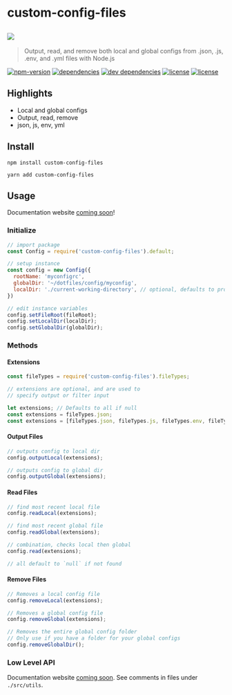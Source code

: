 <!--
TODO

Use a virtual file system for tests
https://github.com/streamich/memfs

Build a documentation website
https://github.com/documentationjs/documentation#documentation

Set up code quality and CI Testing badges, rather than manual checking

Add (static) methods to the Config class to compare and merge multiple configs, similar to https://github.com/rt2zz/redux-persist#state-reconciler as well as incoming settings

Add read and write cson
-->

# custom-config-files
![](https://source.unsplash.com/gpKe3hmIawg)
---
> Output, read, and remove both local and global configs from .json, .js, .env, and .yml files with Node.js

[![npm-version](https://img.shields.io/npm/v/custom-config-files.svg)](https://www.npmjs.com/package/custom-config-files)
[![dependencies](https://david-dm.org/jlarmstrongiv/custom-config-styles/status.svg)](https://david-dm.org/jlarmstrongiv/custom-config-files)
[![dev dependencies](https://david-dm.org/jlarmstrongiv/custom-config-styles/dev-status.svg)](https://david-dm.org/jlarmstrongiv/custom-config-files?type=dev)
[![license](https://img.shields.io/badge/license-MIT-green.svg)]()
[![license](https://img.shields.io/badge/test%20coverage-97.67%25-green.svg)]()

## Highlights

- Local and global configs
- Output, read, remove
- json, js, env, yml

## Install

`npm install custom-config-files`

`yarn add custom-config-files`

## Usage

Documentation website [coming soon](http://jlarmstrongiv.github.io/custom-config-files/)! <!-- https://github.com/documentationjs/documentation#documentation -->

### Initialize

```jsx
// import package
const Config = require('custom-config-files').default;

// setup instance
const config = new Config({
  rootName: 'myconfigrc',
  globalDir: '~/dotfiles/config/myconfig',
  localDir: './current-working-directory', // optional, defaults to process.cwd()
})

// edit instance variables
config.setFileRoot(fileRoot);
config.setLocalDir(localDir);
config.setGlobalDir(globalDir);
```

### Methods

#### Extensions
```jsx
const fileTypes = require('custom-config-files').fileTypes;

// extensions are optional, and are used to
// specify output or filter input

let extensions; // Defaults to all if null
const extensions = fileTypes.json;
const extensions = [fileTypes.json, fileTypes.js, fileTypes.env, fileTypes.yml,];
```

#### Output Files

```jsx
// outputs config to local dir
config.outputLocal(extensions);

// outputs config to global dir
config.outputGlobal(extensions);
```

#### Read Files
```jsx
// find most recent local file
config.readLocal(extensions);

// find most recent global file
config.readGlobal(extensions);

// combination, checks local then global
config.read(extensions);

// all default to `null` if not found
```

#### Remove Files
```jsx
// Removes a local config file
config.removeLocal(extensions);

// Removes a global config file
config.removeGlobal(extensions);

// Removes the entire global config folder
// Only use if you have a folder for your global configs
config.removeGlobalDir();
```

### Low Level API
Documentation website [coming soon](http://jlarmstrongiv.github.io/custom-config-files/).  See comments in files under `./src/utils`.
